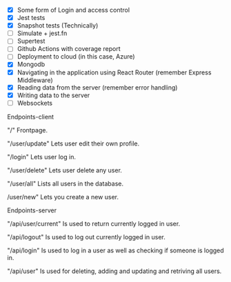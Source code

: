 * [x] Some form of Login and access control
* [x] Jest tests
* [x] Snapshot tests (Technically)
* [ ] Simulate + jest.fn
* [ ] Supertest
* [ ] Github Actions with coverage report
* [ ] Deployment to cloud (in this case, Azure)
* [x] Mongodb
* [x] Navigating in the application using React Router (remember Express Middleware)
* [x] Reading data from the server (remember error handling)
* [x] Writing data to the server
* [ ] Websockets

Endpoints-client

"/" Frontpage.

"/user/update" Lets user edit their own profile.

"/login" Lets user log in.

"/user/delete" Lets user delete any user.

"/user/all" Lists all users in the database.

/user/new" Lets you create a new user.

Endpoints-server

"/api/user/current" Is used to return currently logged in user.

"/api/logout" Is used to log out currently logged in user.

"/api/login" Is used to log in a user as well as checking if someone is logged in.

"/api/user" Is used for deleting, adding and updating and retriving all users.